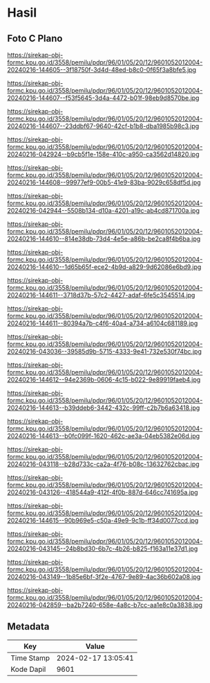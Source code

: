 # Hasil

## Foto C Plano

https://sirekap-obj-formc.kpu.go.id/3558/pemilu/pdpr/96/01/05/20/12/9601052012004-20240216-144605--3f18750f-3d4d-48ed-b8c0-0f65f3a8bfe5.jpg

https://sirekap-obj-formc.kpu.go.id/3558/pemilu/pdpr/96/01/05/20/12/9601052012004-20240216-144607--f53f5645-3d4a-4472-b01f-98eb9d8570be.jpg

https://sirekap-obj-formc.kpu.go.id/3558/pemilu/pdpr/96/01/05/20/12/9601052012004-20240216-144607--23ddbf67-9640-42cf-b1b8-dba1985b98c3.jpg

https://sirekap-obj-formc.kpu.go.id/3558/pemilu/pdpr/96/01/05/20/12/9601052012004-20240216-042924--b9cb5f1e-158e-410c-a950-ca3562d14820.jpg

https://sirekap-obj-formc.kpu.go.id/3558/pemilu/pdpr/96/01/05/20/12/9601052012004-20240216-144608--99977ef9-00b5-41e9-83ba-9029c658df5d.jpg

https://sirekap-obj-formc.kpu.go.id/3558/pemilu/pdpr/96/01/05/20/12/9601052012004-20240216-042944--5508b134-d10a-4201-a19c-ab4cd871700a.jpg

https://sirekap-obj-formc.kpu.go.id/3558/pemilu/pdpr/96/01/05/20/12/9601052012004-20240216-144610--814e38db-73d4-4e5e-a86b-be2ca8f4b6ba.jpg

https://sirekap-obj-formc.kpu.go.id/3558/pemilu/pdpr/96/01/05/20/12/9601052012004-20240216-144610--1d65b65f-ece2-4b9d-a829-9d62086e6bd9.jpg

https://sirekap-obj-formc.kpu.go.id/3558/pemilu/pdpr/96/01/05/20/12/9601052012004-20240216-144611--3718d37b-57c2-4427-adaf-6fe5c3545514.jpg

https://sirekap-obj-formc.kpu.go.id/3558/pemilu/pdpr/96/01/05/20/12/9601052012004-20240216-144611--80394a7b-c4f6-40a4-a734-a6104c681189.jpg

https://sirekap-obj-formc.kpu.go.id/3558/pemilu/pdpr/96/01/05/20/12/9601052012004-20240216-043036--39585d9b-5715-4333-9e41-732e530f74bc.jpg

https://sirekap-obj-formc.kpu.go.id/3558/pemilu/pdpr/96/01/05/20/12/9601052012004-20240216-144612--94e2369b-0606-4c15-b022-9e89919faeb4.jpg

https://sirekap-obj-formc.kpu.go.id/3558/pemilu/pdpr/96/01/05/20/12/9601052012004-20240216-144613--b39ddeb6-3442-432c-99ff-c2b7b6a63418.jpg

https://sirekap-obj-formc.kpu.go.id/3558/pemilu/pdpr/96/01/05/20/12/9601052012004-20240216-144613--b0fc099f-1620-462c-ae3a-04eb5382e06d.jpg

https://sirekap-obj-formc.kpu.go.id/3558/pemilu/pdpr/96/01/05/20/12/9601052012004-20240216-043118--b28d733c-ca2a-4f76-b08c-13632762cbac.jpg

https://sirekap-obj-formc.kpu.go.id/3558/pemilu/pdpr/96/01/05/20/12/9601052012004-20240216-043126--418544a9-412f-4f0b-887d-646cc741695a.jpg

https://sirekap-obj-formc.kpu.go.id/3558/pemilu/pdpr/96/01/05/20/12/9601052012004-20240216-144615--90b969e5-c50a-49e9-9c1b-ff34d0077ccd.jpg

https://sirekap-obj-formc.kpu.go.id/3558/pemilu/pdpr/96/01/05/20/12/9601052012004-20240216-043145--24b8bd30-6b7c-4b26-b825-f163a11e37d1.jpg

https://sirekap-obj-formc.kpu.go.id/3558/pemilu/pdpr/96/01/05/20/12/9601052012004-20240216-043149--1b85e6bf-3f2e-4767-9e89-4ac36b602a08.jpg

https://sirekap-obj-formc.kpu.go.id/3558/pemilu/pdpr/96/01/05/20/12/9601052012004-20240216-042859--ba2b7240-658e-4a8c-b7cc-aa1e8c0a3838.jpg


## Metadata

| Key        | Value               |
| ---------- | ------------------- |
| Time Stamp | 2024-02-17 13:05:41 |
| Kode Dapil | 9601                |



